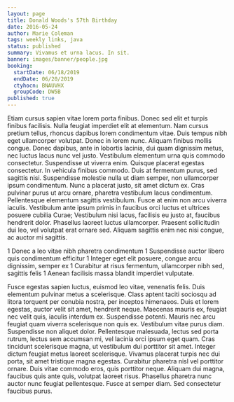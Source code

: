 ```yaml
---
layout: page
title: Donald Woods's 57th Birthday
date: 2016-05-24
author: Marie Coleman
tags: weekly links, java
status: published
summary: Vivamus et urna lacus. In sit.
banner: images/banner/people.jpg
booking:
  startDate: 06/18/2019
  endDate: 06/20/2019
  ctyhocn: BNAUVHX
  groupCode: DW5B
published: true
---
```

Etiam cursus sapien vitae lorem porta finibus. Donec sed elit et turpis finibus facilisis. Nulla feugiat imperdiet elit at elementum. Nam cursus pretium tellus, rhoncus dapibus lorem condimentum vitae. Duis tempus nibh eget ullamcorper volutpat. Donec in lorem nunc. Aliquam finibus mollis congue.
Donec dapibus, ante in lobortis lacinia, dui quam dignissim metus, nec luctus lacus nunc vel justo. Vestibulum elementum urna quis commodo consectetur. Suspendisse ut viverra enim. Quisque placerat egestas consectetur. In vehicula finibus commodo. Duis at fermentum purus, sed sagittis nisi. Suspendisse molestie nulla ut diam semper, non ullamcorper ipsum condimentum. Nunc a placerat justo, sit amet dictum ex. Cras pulvinar purus ut arcu ornare, pharetra vestibulum lacus condimentum. Pellentesque elementum sagittis vestibulum. Fusce at enim non arcu viverra iaculis. Vestibulum ante ipsum primis in faucibus orci luctus et ultrices posuere cubilia Curae; Vestibulum nisi lacus, facilisis eu justo at, faucibus hendrerit dolor. Phasellus laoreet luctus ullamcorper. Praesent sollicitudin dui leo, vel volutpat erat ornare sed. Aliquam sagittis enim nec nisi congue, ac auctor mi sagittis.

1 Donec a leo vitae nibh pharetra condimentum
1 Suspendisse auctor libero quis condimentum efficitur
1 Integer eget elit posuere, congue arcu dignissim, semper ex
1 Curabitur at risus fermentum, ullamcorper nibh sed, sagittis felis
1 Aenean facilisis massa blandit imperdiet vulputate.

Fusce egestas sapien luctus, euismod leo vitae, venenatis felis. Duis elementum pulvinar metus a scelerisque. Class aptent taciti sociosqu ad litora torquent per conubia nostra, per inceptos himenaeos. Duis et lorem egestas, auctor velit sit amet, hendrerit neque. Maecenas mauris ex, feugiat nec velit quis, iaculis interdum ex. Suspendisse potenti. Mauris nec arcu feugiat quam viverra scelerisque non quis ex. Vestibulum vitae purus diam. Suspendisse non aliquet dolor. Pellentesque malesuada, lectus sed porta rutrum, lectus sem accumsan mi, vel lacinia orci ipsum eget quam. Cras tincidunt scelerisque magna, ut vestibulum dui porttitor sit amet. Integer dictum feugiat metus laoreet scelerisque.
Vivamus placerat turpis nec dui porta, sit amet tristique magna egestas. Curabitur pharetra nisl vel porttitor ornare. Duis vitae commodo eros, quis porttitor neque. Aliquam dui magna, faucibus quis ante quis, volutpat laoreet risus. Phasellus pharetra nunc auctor nunc feugiat pellentesque. Fusce at semper diam. Sed consectetur faucibus purus.
